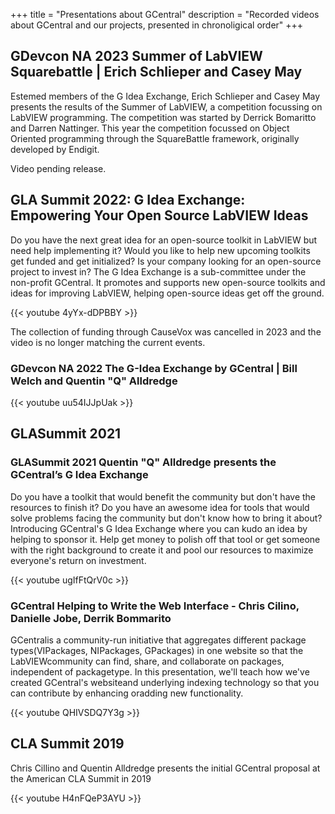 +++
title = "Presentations about GCentral"
description = "Recorded videos about GCentral and our projects, presented in chronoligical order"
+++

## GDevcon NA 2023 Summer of LabVIEW Squarebattle | Erich Schlieper and Casey May

Estemed members of the G Idea Exchange, Erich Schlieper and Casey May presents the results of the Summer of LabVIEW, a competition focussing on LabVIEW programming. The competition was started by Derrick Bomaritto and Darren Nattinger. This year the competition focussed on Object Oriented programming through the SquareBattle framework, originally developed by Endigit.

Video pending release.

## GLA Summit 2022: G Idea Exchange: Empowering Your Open Source LabVIEW Ideas

Do you have the next great idea for an open-source toolkit in LabVIEW but need help implementing it? Would you like to help new upcoming toolkits get funded and get initialized? Is your company looking for an open-source project to invest in? The G Idea Exchange is a sub-committee under the non-profit GCentral. It promotes and supports new open-source toolkits and ideas for improving LabVIEW, helping open-source ideas get off the ground.

{{< youtube 4yYx-dDPBBY >}}

The collection of funding through CauseVox was cancelled in 2023 and the video is no longer matching the current events.

### GDevcon NA 2022 The G-Idea Exchange by GCentral | Bill Welch and Quentin "Q" Alldredge

{{< youtube uu54IJJpUak >}}

## GLASummit 2021

### GLASummit 2021 Quentin "Q" Alldredge presents the GCentral’s G Idea Exchange

Do you have a toolkit that would benefit the community but don't have the resources to finish it? Do you have an awesome idea for tools that would solve problems facing the community but don't know how to bring it about? Introducing GCentral's G Idea Exchange where you can kudo an idea by helping to sponsor it. Help get money to polish off that tool or get someone with the right background to create it and pool our resources to maximize everyone's return on investment.

{{< youtube ugIfFtQrV0c >}}

### GCentral Helping to Write the Web Interface - Chris Cilino, Danielle Jobe, Derrik Bommarito

GCentralis a community-run initiative that aggregates different package types(VIPackages, NIPackages, GPackages) in one website so that the LabVIEWcommunity can find, share, and collaborate on packages, independent of packagetype. In this presentation, we'll teach how we've created GCentral's websiteand underlying indexing technology so that you can contribute by enhancing oradding new functionality.

{{< youtube QHIVSDQ7Y3g >}}

## CLA Summit 2019

Chris Cillino and Quentin Alldredge presents the initial GCentral proposal at the American CLA Summit in 2019

{{< youtube H4nFQeP3AYU >}}
